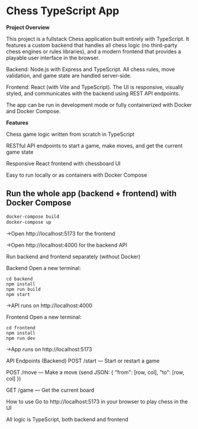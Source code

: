   # Chess TypeScript App
  
**Project Overview**


This project is a fullstack Chess application built entirely with TypeScript. It features a custom backend that handles all chess logic (no third-party chess engines or rules libraries), and a modern frontend that provides a playable user interface in the browser.

Backend: Node.js with Express and TypeScript. All chess rules, move validation, and game state are handled server-side.

Frontend: React (with Vite and TypeScript). The UI is responsive, visually styled, and communicates with the backend using REST API endpoints.

The app can be run in development mode or fully containerized with Docker and Docker Compose.

**Features**

Chess game logic written from scratch in TypeScript 

RESTful API endpoints to start a game, make moves, and get the current game state

Responsive React frontend with chessboard UI

Easy to run locally or as containers with Docker Compose

## Run the whole app (backend + frontend) with Docker Compose

```bash
docker-compose build
docker-compose up
```


->Open http://localhost:5173 for the frontend

->Open http://localhost:4000 for the backend API



Run backend and frontend separately (without Docker)

Backend
Open a new terminal:

```
cd backend
npm install
npm run build
npm start
```

->API runs on http://localhost:4000

Frontend
Open a new terminal:
```
cd frontend
npm install
npm run dev
```

->App runs on http://localhost:5173


API Endpoints (Backend)
POST /start — Start or restart a game

POST /move — Make a move (send JSON: { "from": [row, col], "to": [row, col] })

GET /game — Get the current board


How to use
Go to http://localhost:5173 in your browser to play chess in the UI

All logic is TypeScript, both backend and frontend
